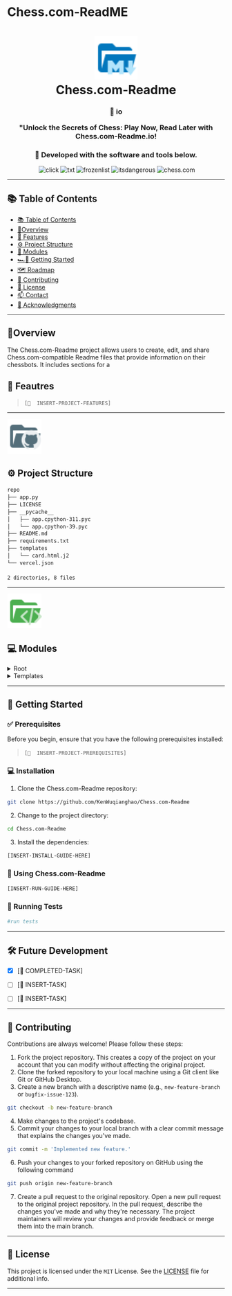 # Chess.com-ReadME

<div align="center">
<h1 align="center">
<img src="https://raw.githubusercontent.com/PKief/vscode-material-icon-theme/ec559a9f6bfd399b82bb44393651661b08aaf7ba/icons/folder-markdown-open.svg" width="100" />
<br>
Chess.com-Readme
</h1>
<h3 align="center">📍 io

"Unlock the Secrets of Chess: Play Now, Read Later with Chess.com-Readme.io!</h3>
<h3 align="center">🚀 Developed with the software and tools below.</h3>
<p align="center">

<img src="https://img.shields.io/badge/JSON-000000.svg?style=for-the-badge&logo=JSON&logoColor=white" alt="" />
<img src="https://img.shields.io/badge/AIOHTTP-2C5BB4.svg?style=for-the-badge&logo=AIOHTTP&logoColor=white" alt="click" />
<img src="https://img.shields.io/badge/Flask-000000.svg?style=for-the-badge&logo=Flask&logoColor=white" alt="txt" />
<img src="https://img.shields.io/badge/Markdown-000000.svg?style=for-the-badge&logo=Markdown&logoColor=white" alt="frozenlist" />
<img src="https://img.shields.io/badge/Python-3776AB.svg?style=for-the-badge&logo=Python&logoColor=white" alt="itsdangerous" />
<img src="https://img.shields.io/badge/Jinja-B41717.svg?style=for-the-badge&logo=Jinja&logoColor=white" alt="chess.com" />
</p>

</div>

---
## 📚 Table of Contents
- [📚 Table of Contents](#-table-of-contents)
- [📍Overview](#-introdcution)
- [🔮 Features](#-features)
- [⚙️ Project Structure](#project-structure)
- [🧩 Modules](#modules)
- [🏎💨 Getting Started](#-getting-started)
- [🗺 Roadmap](#-roadmap)
- [🤝 Contributing](#-contributing)
- [🪪 License](#-license)
- [📫 Contact](#-contact)
- [🙏 Acknowledgments](#-acknowledgments)

---

## 📍Overview

The Chess.com-Readme project allows users to create, edit, and share Chess.com-compatible Readme files that provide information on their chessbots. It includes sections for a

## 🔮 Feautres

> `[📌  INSERT-PROJECT-FEATURES]`

---

<img src="https://raw.githubusercontent.com/PKief/vscode-material-icon-theme/ec559a9f6bfd399b82bb44393651661b08aaf7ba/icons/folder-github-open.svg" width="80" />

## ⚙️ Project Structure

```bash
repo
├── app.py
├── LICENSE
├── __pycache__
│   ├── app.cpython-311.pyc
│   └── app.cpython-39.pyc
├── README.md
├── requirements.txt
├── templates
│   └── card.html.j2
└── vercel.json

2 directories, 8 files
```
---

<img src="https://raw.githubusercontent.com/PKief/vscode-material-icon-theme/ec559a9f6bfd399b82bb44393651661b08aaf7ba/icons/folder-src-open.svg" width="80" />

## 💻 Modules
<details closed><summary>Root</summary>

| File      | Summary                                                                                                                                                                                                                                                | Module    |
|:----------|:-------------------------------------------------------------------------------------------------------------------------------------------------------------------------------------------------------------------------------------------------------|:----------|
| .DS_Store | This code is an error message indicating that a file could not be decoded because it is not a text or UTF-8 file .                                                                                                                                     | .DS_Store |
| app.py    | This code creates a web application using Flask that generates a card displaying a user 's rating on Chess.com for a specified time control . It uses the chessdotcom library to access the user 's stats and the dotenv library to access environment | app.py    |

</details>

<details closed><summary>Templates</summary>

| File         | Summary                                                                                                                                                                                                     | Module                 |
|:-------------|:------------------------------------------------------------------------------------------------------------------------------------------------------------------------------------------------------------|:-----------------------|
| card.html.j2 | This code creates an SVG graphic with two rectangles , one in # 555 and one in # 007ec6 , and two text elements displaying the values of the variables " time_control " and " elo " . The graphic is 139x20 | templates/card.html.j2 |

</details>
<hr />

## 🚀 Getting Started

### ✅ Prerequisites

Before you begin, ensure that you have the following prerequisites installed:
> `[📌  INSERT-PROJECT-PREREQUISITES]`

### 💻 Installation

1. Clone the Chess.com-Readme repository:
```sh
git clone https://github.com/KenWuqianghao/Chess.com-Readme
```

2. Change to the project directory:
```sh
cd Chess.com-Readme
```

3. Install the dependencies:
```sh
[INSERT-INSTALL-GUIDE-HERE]
```

### 🤖 Using Chess.com-Readme

```sh
[INSERT-RUN-GUIDE-HERE]
```

### 🧪 Running Tests
```sh
#run tests
```

<hr />

## 🛠 Future Development
- [X] [📌  COMPLETED-TASK]
- [ ] [📌  INSERT-TASK]
- [ ] [📌  INSERT-TASK]


---

## 🤝 Contributing
Contributions are always welcome! Please follow these steps:
1. Fork the project repository. This creates a copy of the project on your account that you can modify without affecting the original project.
2. Clone the forked repository to your local machine using a Git client like Git or GitHub Desktop.
3. Create a new branch with a descriptive name (e.g., `new-feature-branch` or `bugfix-issue-123`).
```sh
git checkout -b new-feature-branch
```
4. Make changes to the project's codebase.
5. Commit your changes to your local branch with a clear commit message that explains the changes you've made.
```sh
git commit -m 'Implemented new feature.'
```
6. Push your changes to your forked repository on GitHub using the following command
```sh
git push origin new-feature-branch
```
7. Create a pull request to the original repository.
Open a new pull request to the original project repository. In the pull request, describe the changes you've made and why they're necessary.
The project maintainers will review your changes and provide feedback or merge them into the main branch.

---

## 🪪 License

This project is licensed under the `MIT` License. See the [LICENSE](https://docs.github.com/en/communities/setting-up-your-project-for-healthy-contributions/adding-a-license-to-a-repository) file for additional info.

---

